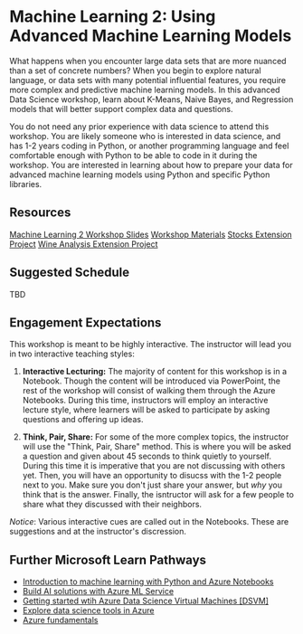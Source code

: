 # Machine Learning 2: Using Advanced Machine Learning Models

What happens when you encounter large data sets that are more nuanced than a set of concrete numbers? When you begin to explore natural language, or data sets with many potential influential features, you require more complex and predictive machine learning models. In this advanced Data Science workshop, learn about K-Means, Naive Bayes, and Regression models that will better support complex data and questions.

You do not need any prior experience with data science to attend this workshop. You are likely someone who is interested in data science, and has 1-2 years coding in Python, or another programming language and feel comfortable enough with Python to be able to code in it during the workshop. You are interested in learning about how to prepare your data for advanced machine learning models using Python and specific Python libraries.

## Resources
[Machine Learning 2 Workshop Slides](https://slidedecks.blob.core.windows.net/reactorslides/Machine_Learning_2.pptx)
[Workshop Materials](\workshop-materials)
[Stocks Extension Project](\stock-project)
[Wine Analysis Extension Project](\wine-project)

## Suggested Schedule

TBD

## Engagement Expectations

This workshop is meant to be highly interactive. The instructor will lead you in two interactive teaching styles:

1. **Interactive Lecturing:** The majority of content for this workshop is in a Notebook. Though the content will be introduced via PowerPoint, the rest of the workshop will consist of walking them through the Azure Notebooks. During this time, instructors will employ an interactive lecture style, where learners will be asked to participate by asking questions and offering up ideas.

2. **Think, Pair, Share:** For some of the more complex topics, the instructor will use the "Think, Pair, Share" method. This is where you will be asked a question and given about 45 seconds to think quietly to yourself. During this time it is imperative that you are not discussing with others yet. Then, you will have an opportunity to disucss with the 1-2 people next to you. Make sure you don't just share your answer, but *why* you think that is the answer. Finally, the isntructor will ask for a few people to share what they discussed with their neighbors. 

*Notice*: Various interactive cues are called out in the Notebooks. These are suggestions and at the instructor's discression.

## Further Microsoft Learn Pathways

- [Introduction to machine learning with Python and Azure Notebooks](https://docs.microsoft.com/learn/paths/intro-to-ml-with-python/)
- [Build AI solutions with Azure ML Service](https://docs.microsoft.com/learn/paths/build-ai-solutions-with-azure-ml-service/)
- [Getting started wtih Azure Data Science Virtual Machines \[DSVM\]](https://docs.microsoft.com/learn/paths/get-started-with-azure-dsvm/)
- [Explore data science tools in Azure](https://docs.microsoft.com/learn/paths/explore-data-science-tools-in-azure/)
- [Azure fundamentals](https://docs.microsoft.com/learn/paths/azure-fundamentals/)
